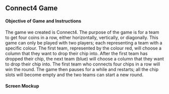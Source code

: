 ## Connect4 Game

#### Objective of Game and Instructions

The game we created is Connect4. The purpose of the game is for a team to get four coins in a row, either horizontally, vertically, or diagonally. This game can only be played with two players; each representing a team with a specific colour. The first team, represented by the colour red, will choose a column that they want to drop their chip into. After the first team has dropped their chip, the next team (blue) will choose a column that they want to drop their chip into. The first team who connects four chips in a row will win the round. The game then pauses for a while and restarts; all the chip slots will become empty and the two teams can start a new round. 


#### Screen Mockup
